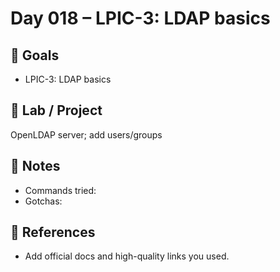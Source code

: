 # Day 018 – LPIC-3: LDAP basics

## 🎯 Goals
- LPIC-3: LDAP basics

## 🔧 Lab / Project
OpenLDAP server; add users/groups

## 📝 Notes
- Commands tried:
- Gotchas:

## 🔎 References
- Add official docs and high-quality links you used.

